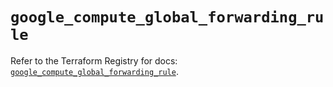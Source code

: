 # `google_compute_global_forwarding_rule`

Refer to the Terraform Registry for docs: [`google_compute_global_forwarding_rule`](https://registry.terraform.io/providers/hashicorp/google/5.15.0/docs/resources/compute_global_forwarding_rule).
